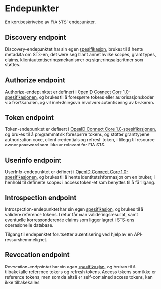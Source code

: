 # Endepunkter

En kort beskrivelse av FIA STS' endepunkter.

## Discovery endpoint

Discovery-endepunktet har sin egen [spesifikasjon](http://openid.net/specs/openid-connect-discovery-1_0.html), brukes til å hente metadata om STS-en, det være seg blant annet hvilke scopes, grant types, claims, klientautentiseringsmekanismer og signeringsalgoritmer som støttes.

## Authorize endpoint

Authorize-endepunktet er definert i [OpenID Connect Core 1.0-spesifikasjonen](http://openid.net/specs/openid-connect-core-1_0.html#AuthorizationEndpoint), og brukes til å forespørre tokens eller autorisasjonskoder via frontkanalen, og vil innledningsvis involvere autentisering av brukeren.

## Token endpoint

Token-endepunktet er definert i [OpenID Connect Core 1.0-spesifikasjonen](http://openid.net/specs/openid-connect-core-1_0.html#TokenEndpoint), og brukes til å programmatisk forespørre tokens, og støtter granttypene authorization code, client credentials og refresh token, i tillegg til resource owner password som ikke er relevant for FIA STS.

## Userinfo endpoint

UserInfo-endepunktet er definert i [OpenID Connect Core 1.0-spesifikasjonen](http://openid.net/specs/openid-connect-core-1_0.html#UserInfo), og brukes til å hente identitetsinformasjon om en bruker, i henhold til definerte scopes i access token-et som benyttes til å få tilgang.

## Introspection endpoint

Introspection-endepunktet har sin egen [spesifikasjon](https://tools.ietf.org/html/rfc7009), og brukes til å validere reference tokens. I retur får man valideringsresultat, samt eventuelle korresponderende claims som ligger lagret i STS-ens operasjonelle database.

Tilgang til endepunktet forutsetter autentisering ved hjelp av en API-ressurshemmelighet.

## Revocation endpoint

Revocation-endpointet har sin egen [spesifikasjon](https://tools.ietf.org/html/rfc7009), og brukes til å tilbakekalle reference tokens og refresh tokens. Access tokens som ikke er reference tokens, men som da altså er self-contained access tokens, kan ikke tilbakekalles.
